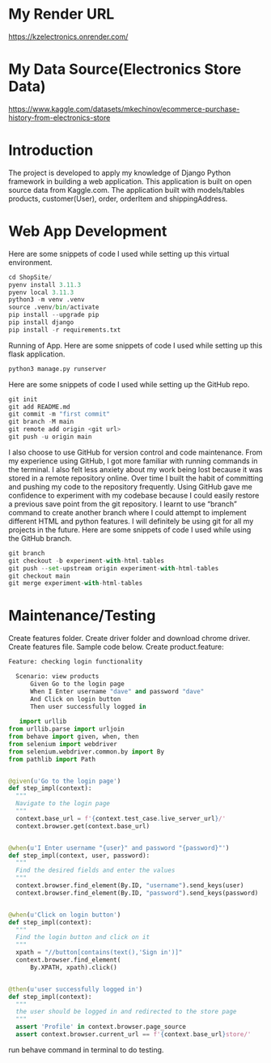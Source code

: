 # My Render URL
https://kzelectronics.onrender.com/
# My Data Source(Electronics Store Data) 
https://www.kaggle.com/datasets/mkechinov/ecommerce-purchase-history-from-electronics-store
# Introduction
The project is developed to apply my knowledge of Django Python framework in building a web application. This application is built on open source data from Kaggle.com. The application built with models/tables products, customer(User), order, orderItem and shippingAddress.
# Web App Development
Here are some snippets of code I used while setting up this virtual environment.

  ```python
  cd ShopSite/
  pyenv install 3.11.3
  pyenv local 3.11.3
  python3 -m venv .venv
  source .venv/bin/activate
  pip install --upgrade pip
  pip install django
  pip install -r requirements.txt
  ```
Running of App. Here are some snippets of code I used while setting up this flask application.

  ```python
  python3 manage.py runserver
  ```

Here are some snippets of code I used while setting up the GitHub repo.

  ```python
  git init
  git add README.md
  git commit -m "first commit"
  git branch -M main
  git remote add origin <git url>
  git push -u origin main
  ```

I also choose to use GitHub for version control and code maintenance. From my experience using GitHub, I got more familiar with running commands in the terminal. I also felt less anxiety about my work being lost because it was stored in a remote repository online.  Over time I built the habit of committing and pushing my code to the repository frequently. Using GitHub gave me confidence to experiment with my codebase because I could easily restore a previous save point from the git repository. I learnt to use “branch” command to create another branch where I could attempt to implement different HTML and python features. I will definitely be using git for all my projects in the future.
Here are some snippets of code I used while using the GitHub branch.

  ```python
  git branch
  git checkout -b experiment-with-html-tables
  git push --set-upstream origin experiment-with-html-tables
  git checkout main
  git merge experiment-with-html-tables
  ```

# Maintenance/Testing
Create features folder. Create driver folder and download chrome driver. Create features file. Sample code below.
Create product.feature:

  ```python
  Feature: checking login functionality

    Scenario: view products
        Given Go to the login page
        When I Enter username "dave" and password "dave"
        And Click on login button
        Then user successfully logged in
        
     import urllib
from urllib.parse import urljoin
from behave import given, when, then
from selenium import webdriver
from selenium.webdriver.common.by import By
from pathlib import Path


@given(u'Go to the login page')
def step_impl(context):
    """ 
    Navigate to the login page
    """
    context.base_url = f'{context.test_case.live_server_url}/'
    context.browser.get(context.base_url)


@when(u'I Enter username "{user}" and password "{password}"')
def step_impl(context, user, password):
    """ 
    Find the desired fields and enter the values
    """
    context.browser.find_element(By.ID, "username").send_keys(user)
    context.browser.find_element(By.ID, "password").send_keys(password)


@when(u'Click on login button')
def step_impl(context):
    """ 
    Find the login button and click on it
    """
    xpath = "//button[contains(text(),'Sign in')]"
    context.browser.find_element(
        By.XPATH, xpath).click()


@then(u'user successfully logged in')
def step_impl(context):
    """ 
    the user should be logged in and redirected to the store page
    """
    assert 'Profile' in context.browser.page_source
    assert context.browser.current_url == f'{context.base_url}store/'

  ```
run behave command in terminal to do testing.
